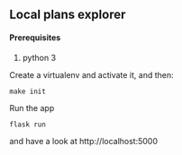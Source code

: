 ## Local plans explorer


#### Prerequisites

1. python 3

Create a virtualenv and activate it, and then:

    make init

Run the app

    flask run

and have a look at http://localhost:5000
